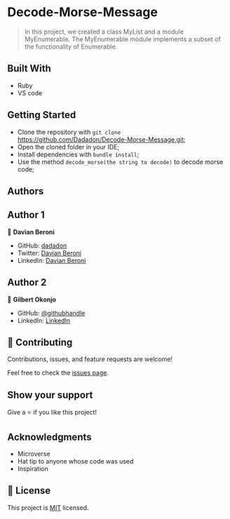 # Decode-Morse-Message

> In this project, we created a class MyList and a module MyEnumerable. The MyEnumerable module implements a subset of the functionality of Enumerable.

## Built With

- Ruby
- VS code

## Getting Started

- Clone the repository with `git clone` https://github.com/Dadadon/Decode-Morse-Message.git;
- Open the cloned folder in your IDE;
- Install dependencies with `bundle install`;
- Use the method `decode_morse(the string to decode)` to decode morse code;

## Authors

## Author 1
👤 **Davian Beroni**

- GitHub: [dadadon](https://github.com/dadadon)
- Twitter: [Davian Beroni](https://twitter.com/davianberoni)
- LinkedIn: [Davian Beroni](https://www.linkedin.com/in/davian-beroni/)

## Author 2
👤 **Gilbert  Okonjo**

- GitHub: [@githubhandle](https://github.com/OpondoG)
- LinkedIn: [LinkedIn](https://www.linkedin.com/in/gilbert-okonjo/)

## 🤝 Contributing

Contributions, issues, and feature requests are welcome!

Feel free to check the [issues page](../../issues/).

## Show your support

Give a ⭐️ if you like this project!

## Acknowledgments

- Microverse
- Hat tip to anyone whose code was used
- Inspiration

## 📝 License

This project is [MIT](./MIT.md) licensed.
